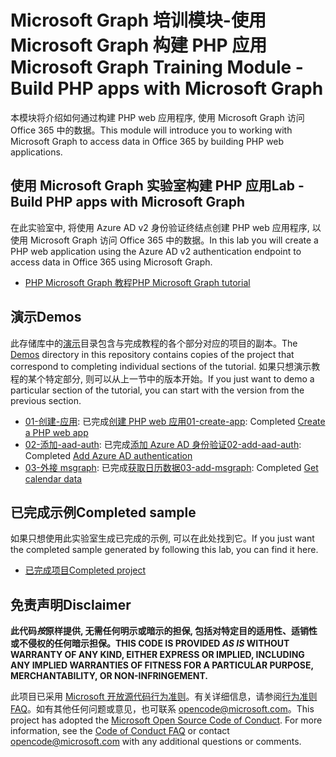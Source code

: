 # <a name="microsoft-graph-training-module---build-php-apps-with-microsoft-graph"></a><span data-ttu-id="98916-101">Microsoft Graph 培训模块-使用 Microsoft Graph 构建 PHP 应用</span><span class="sxs-lookup"><span data-stu-id="98916-101">Microsoft Graph Training Module - Build PHP apps with Microsoft Graph</span></span>

<span data-ttu-id="98916-102">本模块将介绍如何通过构建 PHP web 应用程序, 使用 Microsoft Graph 访问 Office 365 中的数据。</span><span class="sxs-lookup"><span data-stu-id="98916-102">This module will introduce you to working with Microsoft Graph to access data in Office 365 by building PHP web applications.</span></span>

## <a name="lab---build-php-apps-with-microsoft-graph"></a><span data-ttu-id="98916-103">使用 Microsoft Graph 实验室构建 PHP 应用</span><span class="sxs-lookup"><span data-stu-id="98916-103">Lab - Build PHP apps with Microsoft Graph</span></span>

<span data-ttu-id="98916-104">在此实验室中, 将使用 Azure AD v2 身份验证终结点创建 PHP web 应用程序, 以使用 Microsoft Graph 访问 Office 365 中的数据。</span><span class="sxs-lookup"><span data-stu-id="98916-104">In this lab you will create a PHP web application using the Azure AD v2 authentication endpoint to access data in Office 365 using Microsoft Graph.</span></span>

- [<span data-ttu-id="98916-105">PHP Microsoft Graph 教程</span><span class="sxs-lookup"><span data-stu-id="98916-105">PHP Microsoft Graph tutorial</span></span>](https://docs.microsoft.com/graph/training/php-tutorial)

## <a name="demos"></a><span data-ttu-id="98916-106">演示</span><span class="sxs-lookup"><span data-stu-id="98916-106">Demos</span></span>

<span data-ttu-id="98916-107">此存储库中的[演示](./Demos)目录包含与完成教程的各个部分对应的项目的副本。</span><span class="sxs-lookup"><span data-stu-id="98916-107">The [Demos](./Demos) directory in this repository contains copies of the project that correspond to completing individual sections of the tutorial.</span></span> <span data-ttu-id="98916-108">如果只想演示教程的某个特定部分, 则可以从上一节中的版本开始。</span><span class="sxs-lookup"><span data-stu-id="98916-108">If you just want to demo a particular section of the tutorial, you can start with the version from the previous section.</span></span>

- <span data-ttu-id="98916-109">[01-创建-应用](Demos/01-create-app): 已完成[创建 PHP web 应用](https://docs.microsoft.com/graph/training/php-tutorial?tutorial-step=1)</span><span class="sxs-lookup"><span data-stu-id="98916-109">[01-create-app](Demos/01-create-app): Completed [Create a PHP web app](https://docs.microsoft.com/graph/training/php-tutorial?tutorial-step=1)</span></span>
- <span data-ttu-id="98916-110">[02-添加-aad-auth](Demos/02-add-aad-auth): 已完成[添加 Azure AD 身份验证](https://docs.microsoft.com/graph/training/php-tutorial?tutorial-step=3)</span><span class="sxs-lookup"><span data-stu-id="98916-110">[02-add-aad-auth](Demos/02-add-aad-auth): Completed [Add Azure AD authentication](https://docs.microsoft.com/graph/training/php-tutorial?tutorial-step=3)</span></span>
- <span data-ttu-id="98916-111">[03-外接 msgraph](Demos/03-add-msgraph): 已完成[获取日历数据](https://docs.microsoft.com/graph/training/php-tutorial?tutorial-step=4)</span><span class="sxs-lookup"><span data-stu-id="98916-111">[03-add-msgraph](Demos/03-add-msgraph): Completed [Get calendar data](https://docs.microsoft.com/graph/training/php-tutorial?tutorial-step=4)</span></span>

## <a name="completed-sample"></a><span data-ttu-id="98916-112">已完成示例</span><span class="sxs-lookup"><span data-stu-id="98916-112">Completed sample</span></span>

<span data-ttu-id="98916-113">如果只想使用此实验室生成已完成的示例, 可以在此处找到它。</span><span class="sxs-lookup"><span data-stu-id="98916-113">If you just want the completed sample generated by following this lab, you can find it here.</span></span>

- [<span data-ttu-id="98916-114">已完成项目</span><span class="sxs-lookup"><span data-stu-id="98916-114">Completed project</span></span>](Demos/03-add-msgraph)

## <a name="disclaimer"></a><span data-ttu-id="98916-115">免责声明</span><span class="sxs-lookup"><span data-stu-id="98916-115">Disclaimer</span></span>

<span data-ttu-id="98916-116">**此代码*按*原样提供, 无需任何明示或暗示的担保, 包括对特定目的适用性、适销性或不侵权的任何暗示担保。**</span><span class="sxs-lookup"><span data-stu-id="98916-116">**THIS CODE IS PROVIDED *AS IS* WITHOUT WARRANTY OF ANY KIND, EITHER EXPRESS OR IMPLIED, INCLUDING ANY IMPLIED WARRANTIES OF FITNESS FOR A PARTICULAR PURPOSE, MERCHANTABILITY, OR NON-INFRINGEMENT.**</span></span>

<span data-ttu-id="98916-p102">此项目已采用 [Microsoft 开放源代码行为准则](https://opensource.microsoft.com/codeofconduct/)。有关详细信息，请参阅[行为准则 FAQ](https://opensource.microsoft.com/codeofconduct/faq/)。如有其他任何问题或意见，也可联系 [opencode@microsoft.com](mailto:opencode@microsoft.com)。</span><span class="sxs-lookup"><span data-stu-id="98916-p102">This project has adopted the [Microsoft Open Source Code of Conduct](https://opensource.microsoft.com/codeofconduct/). For more information, see the [Code of Conduct FAQ](https://opensource.microsoft.com/codeofconduct/faq/) or contact [opencode@microsoft.com](mailto:opencode@microsoft.com) with any additional questions or comments.</span></span>